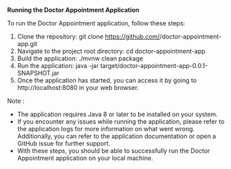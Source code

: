 **Running the Doctor Appointment Application**

To run the Doctor Appointment application, follow these steps:

1. Clone the repository: git clone https://github.com/<username>/doctor-appointment-app.git
2. Navigate to the project root directory: cd doctor-appointment-app
3. Build the application: ./mvnw clean package
4. Run the application: java -jar target/doctor-appointment-app-0.0.1-SNAPSHOT.jar
5. Once the application has started, you can access it by going to http://localhost:8080 in your web browser.

Note : 
- The application requires Java 8 or later to be installed on your system.
- If you encounter any issues while running the application, please refer to the application logs for more information on what went wrong. Additionally, you can refer to the application documentation or open a GitHub issue for further support.
- With these steps, you should be able to successfully run the Doctor Appointment application on your local machine.